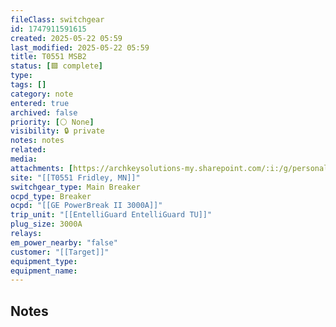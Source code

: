 ```yaml
---
fileClass: switchgear
id: 1747911591615
created: 2025-05-22 05:59
last_modified: 2025-05-22 05:59
title: T0551 MSB2
status: [🟩 complete]
type: 
tags: []
category: note
entered: true
archived: false
priority: [⚪ None]
visibility: 🔒 private
notes: notes
related: 
media: 
attachments: [https://archkeysolutions-my.sharepoint.com/:i:/g/personal/brennan_salibrici_prokey_com/Eaq_BcRdgDVInyO4S3uEROQBQ1hnyJsV-IJGmNFioD8evg?e=IIBzGG, https://archkeysolutions-my.sharepoint.com/:i:/g/personal/brennan_salibrici_prokey_com/EVWFq6vyECVMtjClIpIlpzEBzjXz0tx2kS4pSPjRuW6sxg?e=Oq1lPr, https://archkeysolutions-my.sharepoint.com/:i:/g/personal/brennan_salibrici_prokey_com/ESYQpmLiW1VJuksGy52ZoDUBFEkyj9RslE2h14FPXT5K4g?e=u1Z2gP, https://archkeysolutions-my.sharepoint.com/:i:/g/personal/brennan_salibrici_prokey_com/EUOULDvi1XJCkRc1H6L01BkBCXsmsB_SZOFIUMckWnqWwQ?e=bHlleb]
site: "[[T0551 Fridley, MN]]"
switchgear_type: Main Breaker
ocpd_type: Breaker
ocpd: "[[GE PowerBreak II 3000A]]"
trip_unit: "[[EntelliGuard EntelliGuard TU]]"
plug_size: 3000A
relays: 
em_power_nearby: "false"
customer: "[[Target]]"
equipment_type: 
equipment_name:
---
```


## Notes